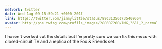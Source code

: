 ```yaml
---
network: twitter
date: Wed Aug 09 15:59:21 +0000 2017
link: https://twitter.com/jimmylittle/status/895313561735409664
avatar: http://pbs.twimg.com/profile_images/280307260/IMG_3651_2_normal.jpg
---
```


I haven't worked out the details but I'm pretty sure we can fix this mess with closed-circuit TV and a replica of the Fox & Friends set.
